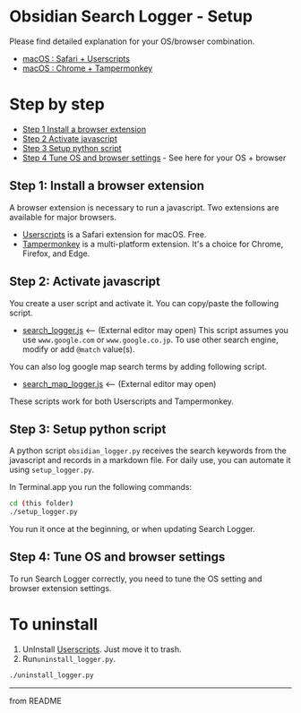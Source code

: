 # Obsidian Search Logger - Setup

Please find detailed explanation for your OS/browser combination.

- [macOS : Safari + Userscripts](<Setup - Safari + Userscripts on macOS.md>)
- [macOS : Chrome + Tampermonkey](<Setup - Chrome + Tampermonkey.md>)

# Step by step

- [Step 1 Install a browser extension](<#Step 1 Install a browser extension>)
- [Step 2 Activate javascript](<#Step 2 Activate javascript>)
- [Step 3 Setup python script](<#Step 3 Setup python script>)
- [Step 4 Tune OS and browser settings](<#Step 4 Tune OS and browser settings>) - See here for your OS + browser

## Step 1: Install a browser extension

A browser extension is necessary to run a javascript. Two extensions are available for major browsers.
- [Userscripts](https://apps.apple.com/jp/app/userscripts/id1463298887) is a Safari extension for macOS. Free.
- [Tampermonkey](https://www.tampermonkey.net) is a multi-platform extension. It's a choice for Chrome, Firefox, and Edge.

## Step 2: Activate javascript

You create a user script and activate it. You can copy/paste the following script.
- [search_logger.js](../search_logger.js) <-- (External editor may open)
This script assumes you use `www.google.com`  or `www.google.co.jp`. To use other search engine, modify or add `@match` value(s).

You can also log google map search terms by adding following script.
- [search_map_logger.js](../search_map_logger.js) <-- (External editor may open)

These scripts work for both Userscripts and Tampermonkey.

## Step 3: Setup python script

A python script `obsidian_logger.py` receives the search keywords from the javascript and records in a markdown file. For daily use, you can automate it using `setup_logger.py`.

In Terminal.app you run the following commands:

```bash
cd (this folder)
./setup_logger.py
```

You run it once at the beginning, or when updating Search Logger.

## Step 4: Tune OS and browser settings

To run Search Logger correctly, you need to tune the OS setting and browser extension settings.
# To uninstall

1. UnInstall [Userscripts](https://apps.apple.com/jp/app/userscripts/id1463298887). Just move it to trash.
2. Run`uninstall_logger.py`.

```bash
./uninstall_logger.py
```

---
from README
